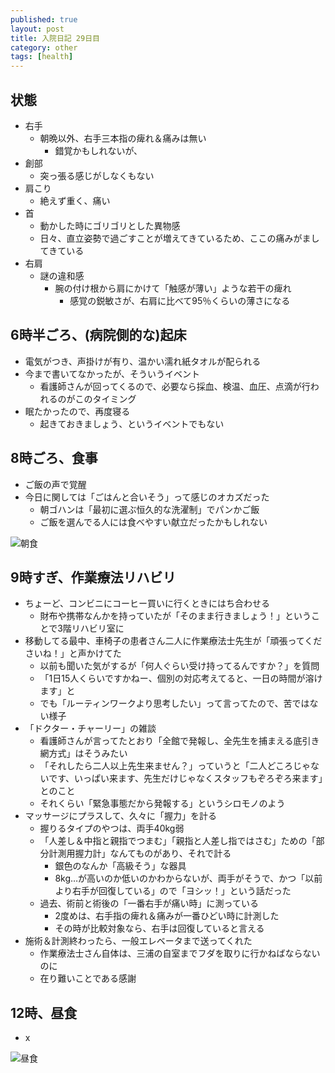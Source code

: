 ```yaml
---
published: true
layout: post
title: 入院日記 29日目
category: other
tags: [health]
---
```


## 状態

- 右手
  - 朝晩以外、右手三本指の痺れ＆痛みは無い
    - 錯覚かもしれないが、
- 創部
  - 突っ張る感じがしなくもない
- 肩こり
  - 絶えず重く、痛い
- 首
  - 動かした時にゴリゴリとした異物感
  - 日々、直立姿勢で過ごすことが増えてきているため、ここの痛みがましてきている 
- 右肩
  - 謎の違和感
    - 腕の付け根から肩にかけて「触感が薄い」ような若干の痺れ
      - 感覚の鋭敏さが、右肩に比べて95％くらいの薄さになる

## 6時半ごろ、(病院側的な)起床

- 電気がつき、声掛けが有り、温かい濡れ紙タオルが配られる
- 今まで書いてなかったが、そういうイベント
  - 看護師さんが回ってくるので、必要なら採血、検温、血圧、点滴が行われるのがこのタイミング
- 眠たかったので、再度寝る
  - 起きておきましょう、というイベントでもない

## 8時ごろ、食事

- ご飯の声で覚醒
- 今日に関しては「ごはんと合いそう」って感じのオカズだった
  - 朝ゴハンは「最初に選ぶ恒久的な洗濯制」でパンかご飯
  - ご飯を選んでる人には食べやすい献立だったかもしれない

![朝食](/images/other/photos/PXL_20250630_230145916.jpg)

## 9時すぎ、作業療法リハビリ

- ちょーど、コンビニにコーヒー買いに行くときにはち合わせる
  - 財布や携帯なんかを持っていたが「そのまま行きましょう！」ということで3階リハビリ室に
- 移動してる最中、車椅子の患者さん二人に作業療法士先生が「頑張ってくださいね！」と声かけてた
  - 以前も聞いた気がするが「何人ぐらい受け持ってるんですか？」を質問
  - 「1日15人くらいですかねー、個別の対応考えてると、一日の時間が溶けます」と
  - でも「ルーティンワークより思考したい」って言ってたので、苦ではない様子
- 「ドクター・チャーリー」の雑談
  - 看護師さんが言ってたとおり「全館で発報し、全先生を捕まえる底引き網方式」はそうみたい
  - 「それしたら二人以上先生来ません？」っていうと「二人どころじゃないです、いっぱい来ます、先生だけじゃなくスタッフもぞろぞろ来ます」とのこと
  - それくらい「緊急事態だから発報する」というシロモノのよう
- マッサージにプラスして、久々に「握力」を計る
  - 握りるタイプのやつは、両手40kg弱
  - 「人差し＆中指と親指でつまむ」「親指と人差し指ではさむ」ための「部分計測用握力計」なんてものがあり、それで計る
    - 銀色のなんか「高級そう」な器具
    - 8kg…が高いのか低いのかわからないが、両手がそうで、かつ「以前より右手が回復している」ので「ヨシッ！」という話だった
  - 過去、術前と術後の「一番右手が痛い時」に測っている
    - 2度めは、右手指の痺れ＆痛みが一番ひどい時に計測した
    - その時が比較対象なら、右手は回復していると言える
- 施術＆計測終わったら、一般エレベータまで送ってくれた
  - 作業療法士さん自体は、三浦の自室までフダを取りに行かねばならないのに
  - 在り難いことである感謝

## 12時、昼食

- x

![昼食](/images/other/photos/)
